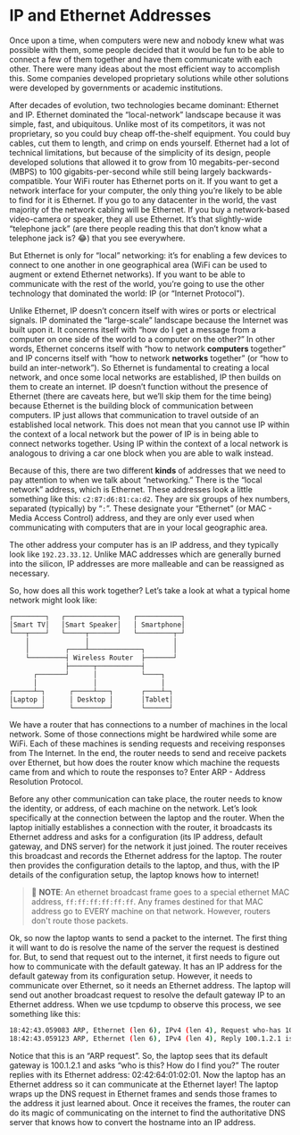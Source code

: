 # IP and Ethernet Addresses

Once upon a time, when computers were new and nobody knew what was possible with them, some people decided that it would be fun to be able to connect a few of them together and have them communicate with each other. There were many ideas about the most efficient way to accomplish this. Some companies developed proprietary solutions while other solutions were developed by governments or academic institutions. 

After decades of evolution, two technologies became dominant: Ethernet and IP. Ethernet dominated the “local-network” landscape because it was simple, fast, and ubiquitous. Unlike most of its competitors, it was not proprietary, so you could buy cheap off-the-shelf equipment. You could buy cables, cut them to length, and crimp on ends yourself. Ethernet had a lot of technical limitations, but because of the simplicity of its design, people developed solutions that allowed it to grow from 10 megabits-per-second (MBPS) to 100 gigabits-per-second while still being largely backwards-compatible. Your WiFi router has Ethernet ports on it. If you want to get a network interface for your computer, the only thing you’re likely to be able to find for it is Ethernet. If you go to any datacenter in the world, the vast majority of the network cabling will be Ethernet. If you buy a network-based video-camera or speaker, they all use Ethernet. It’s that slightly-wide “telephone jack” (are there people reading this that don’t know what a telephone jack is? 😂) that you see everywhere.

But Ethernet is only for “local” networking: it’s for enabling a few devices to connect to one another in one geographical area (WiFi can be used to augment or extend Ethernet networks). If you want to be able to communicate with the rest of the world, you’re going to use the other technology that dominated the world: IP (or “Internet Protocol”).

Unlike Ethernet, IP doesn’t concern itself with wires or ports or electrical signals. IP dominated the “large-scale” landscape because the Internet was built upon it. It concerns itself with “how do I get a message from a computer on one side of the world to a computer on the other?” In other words, Ethernet concerns itself with “how to network **computers** together” and IP concerns itself with “how to network **networks** together” (or “how to build an inter-network”). So Ethernet is fundamental to creating a local network, and once some local networks are established, IP then builds on them to create an internet. IP doesn’t function without the presence of Ethernet (there are caveats here, but we’ll skip them for the time being) because Ethernet is the building block of communication between computers. IP just allows that communication to travel outside of an established local network. This does not mean that you cannot use IP within the context of a local network but the power of IP is in being able to connect networks together. Using IP within the context of a local network is analogous to driving a car one block when you are able to walk instead.

Because of this, there are two different **kinds** of addresses that we need to pay attention to when we talk about “networking.” There is the “local network” address, which is Ethernet. These addresses look a little something like this: `c2:87:d6:81:ca:d2`. They are six groups of hex numbers, separated (typically) by “`:`”. These designate your “Ethernet” (or MAC - Media Access Control) address, and they are only ever used when communicating with computers that are in your local geographic area.

The other address your computer has is an IP address, and they typically look like `192.23.33.12`. Unlike MAC addresses which are generally burned into the silicon, IP addresses are more malleable and can be reassigned as necessary.

So, how does all this work together? Let’s take a look at what a typical home network might look like:


```markdown
┌────────┐   ┌─────────────┐   ┌───────────┐
│Smart TV│   │Smart Speaker│   │ Smartphone│
└───┬────┘   └─────┬───────┘   └─────────┬─┘
    │              │                     │
    │         ┌────┴─────────────┐       │
    └─────────┤ Wireless Router  ├───────┘
              ├──────┬───────────┤
      ┌───────┘      │           └────┐
      │              │                │
┌─────┴─┐      ┌─────┴───┐       ┌────┴─┐
│Laptop │      │ Desktop │       │Tablet│
└───────┘      └─────────┘       └──────┘
```

We have a router that has connections to a number of machines in the local network. Some of those connections might be hardwired while some are WiFi. Each of these machines is sending requests and receiving responses from The Internet. In the end, the router needs to send and receive packets over Ethernet, but how does the router know which machine the requests came from and which to route the responses to? Enter ARP - Address Resolution Protocol.

Before any other communication can take place, the router needs to know the identity, or address, of each machine on the network. Let’s look specifically at the connection between the laptop and the router. When the laptop initially establishes a connection with the router, it broadcasts its Ethernet address and asks for a configuration (its IP address, default gateway, and DNS server) for the network it just joined. The router receives this broadcast and records the Ethernet address for the laptop. The router then provides the configuration details to the laptop, and thus, with the IP details of the configuration setup, the laptop knows how to internet!

> 📝 **NOTE**:
An ethernet broadcast frame goes to a special ethernet MAC address, `ff:ff:ff:ff:ff:ff`. Any frames destined for that MAC address go to EVERY machine on that network. However, routers don't route those packets.

Ok, so now the laptop wants to send a packet to the internet. The first thing it will want to do is resolve the name of the server the request is destined for. But, to send that request out to the internet, it first needs to figure out how to communicate with the default gateway. It has an IP address for the default gateway from its configuration setup. However, it needs to communicate over Ethernet, so it needs an Ethernet address. The laptop will send out another broadcast request to resolve the default gateway IP to an Ethernet address. When we use tcpdump to observe this process, we see something like this:

```bash
18:42:43.059083 ARP, Ethernet (len 6), IPv4 (len 4), Request who-has 100.1.2.1 tell 100.1.3.1, length 28
18:42:43.059123 ARP, Ethernet (len 6), IPv4 (len 4), Reply 100.1.2.1 is-at 02:42:64:01:02:01, length 28
```

Notice that this is an “ARP request”. So, the laptop sees that its default gateway is 100.1.2.1 and asks “who is this? How do I find you?” The router replies with its Ethernet address: 02:42:64:01:02:01. Now the laptop has an Ethernet address so it can communicate at the Ethernet layer! The laptop wraps up the DNS request in Ethernet frames and sends those frames to the address it just learned about. Once it receives the frames, the router can do its magic of communicating on the internet to find the authoritative DNS server that knows how to convert the hostname into an IP address.
